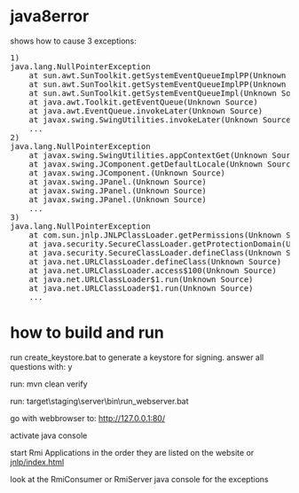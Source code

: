 # java8error

shows how to cause 3 exceptions:

<pre>
1)
java.lang.NullPointerException
	at sun.awt.SunToolkit.getSystemEventQueueImplPP(Unknown Source)
	at sun.awt.SunToolkit.getSystemEventQueueImplPP(Unknown Source)
	at sun.awt.SunToolkit.getSystemEventQueueImpl(Unknown Source)
	at java.awt.Toolkit.getEventQueue(Unknown Source)
	at java.awt.EventQueue.invokeLater(Unknown Source)
	at javax.swing.SwingUtilities.invokeLater(Unknown Source)
	...
2)
java.lang.NullPointerException
	at javax.swing.SwingUtilities.appContextGet(Unknown Source)
	at javax.swing.JComponent.getDefaultLocale(Unknown Source)
	at javax.swing.JComponent.<init>(Unknown Source)
	at javax.swing.JPanel.<init>(Unknown Source)
	at javax.swing.JPanel.<init>(Unknown Source)
	at javax.swing.JPanel.<init>(Unknown Source)
	...
3)
java.lang.NullPointerException
	at com.sun.jnlp.JNLPClassLoader.getPermissions(Unknown Source)
	at java.security.SecureClassLoader.getProtectionDomain(Unknown Source)
	at java.security.SecureClassLoader.defineClass(Unknown Source)
	at java.net.URLClassLoader.defineClass(Unknown Source)
	at java.net.URLClassLoader.access$100(Unknown Source)
	at java.net.URLClassLoader$1.run(Unknown Source)
	at java.net.URLClassLoader$1.run(Unknown Source)
	...
</pre>

# how to build and run

run create_keystore.bat to generate a keystore for signing. answer all questions with: y

run: mvn clean verify

run: target\staging\server\bin\run_webserver.bat

go with webbrowser to: http://127.0.0.1:80/

activate java console

start Rmi Applications in the order they are listed on the website or <a href="jnlp/index.html">jnlp/index.html</a>

look at the RmiConsumer or RmiServer java console for the exceptions

